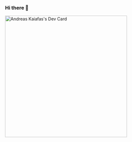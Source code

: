 ### Hi there 👋

<a href="https://app.daily.dev/akaiafas526"><img src="https://api.daily.dev/devcards/492768f3c7f5487f99b586c78e0984ab.png?r=px1" width="400" alt="Andreas Kaiafas's Dev Card"/></a>

<!--
**Akaiafas526/Akaiafas526** is a ✨ _special_ ✨ repository because its `README.md` (this file) appears on your GitHub profile.

Here are some ideas to get you started:

- 🔭 I’m currently working on ...
- 🌱 I’m currently learning ...
- 👯 I’m looking to collaborate on ...
- 🤔 I’m looking for help with ...
- 💬 Ask me about ...
- 📫 How to reach me: ...
- 😄 Pronouns: ...
- ⚡ Fun fact: ...
-->

